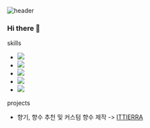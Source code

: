 ![header](https://capsule-render.vercel.app/api?type=slice&color=FFC7F0&height=300&section=header&text=Eunsung%20Kim&fontSize=90)

### Hi there 👋

skills

- <img src="https://img.shields.io/badge/Firebase-FFCA28?style=flat-square&logo=firebase&logoColor=white"/>
- <img src="https://img.shields.io/badge/Kotlin-7F52FF?style=flat-square&logo=kotlin&logoColor=white"/>
- <img src="https://img.shields.io/badge/Android%20Studio-3DDC84?style=flat-square&logo=Android%20Studio&logoColor=white"/>
- <img src="https://img.shields.io/badge/Visual%20Studio%20Code-007ACC?style=flat-square&logo=Visual%20Studio%20Code&logoColor=white"/>
- <img src="https://img.shields.io/badge/Flutter-02569B?style=flat-square&logo=Flutter&logoColor=white"/>

projects
- 향기, 향수 추천 및 커스텀 향수 제작 -> <a href="https://play.google.com/store/apps/details?id=com.company.JHScentSelect">ITTIERRA</a>
